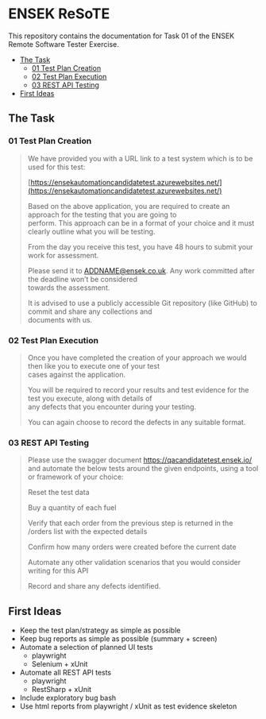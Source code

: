 <!-- omit from toc -->
# ENSEK ReSoTE

This repository contains the documentation for Task 01 of the ENSEK Remote Software Tester Exercise.

- [The Task](#the-task)
  - [01 Test Plan Creation](#01-test-plan-creation)
  - [02 Test Plan Execution](#02-test-plan-execution)
  - [03 REST API Testing](#03-rest-api-testing)
- [First Ideas](#first-ideas)

## The Task

### 01 Test Plan Creation

> We have provided you with a URL link to a test system which is to be used for this test:
> 
> [https://ensekautomationcandidatetest.azurewebsites.net/](https://ensekautomationcandidatetest.azurewebsites.net/)
> 
> Based on the above application, you are required to create an approach for the testing that you are going to  
> perform. This approach can be in a format of your choice and it must clearly outline what you will be testing.
> 
> From the day you receive this test, you have 48 hours to submit your work for assessment.​
> 
> Please send it to ADDNAME@ensek.co.uk. Any work committed after the deadline won’t be considered  
> towards the assessment.​
> 
> It is advised to use a publicly accessible Git repository (like GitHub) to commit and share any collections and  
> documents with us.

### 02 Test Plan Execution

> Once you have completed the creation of your approach we would then like you to execute one of your test  
> cases against the application.
> 
> You will be required to record your results and test evidence for the test you execute, along with details of  
> any defects that you encounter during your testing.
> 
> You can again choose to record the defects in any suitable format.

### 03 REST API Testing

> Please use the swagger document https://qacandidatetest.ensek.io/ and automate the below tests around
> the given endpoints, using a tool or framework of your choice:
> 
> Reset the test data
> 
> Buy a quantity of each fuel
> 
> Verify that each order from the previous step is returned in the /orders list with the expected details
> 
> Confirm how many orders were created before the current date
> 
> Automate any other validation scenarios that you would consider writing for this API
> 
> Record and share any defects identified.

## First Ideas

*   Keep the test plan/strategy as simple as possible
*   Keep bug reports as simple as possible (summary + screen)
*   Automate a selection of planned UI tests
    *   playwright
    *   Selenium + xUnit
*   Automate all REST API tests
    *   playwright
    *   RestSharp + xUnit
*   Include exploratory bug bash
*   Use html reports from playwright / xUnit as test evidence skeleton


